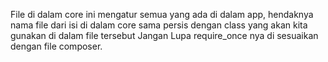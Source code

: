 File di dalam core ini mengatur semua yang ada di dalam app, hendaknya nama file dari isi di dalam core sama persis dengan class yang akan kita gunakan di dalam file tersebut
Jangan Lupa require_once nya di sesuaikan dengan file composer.